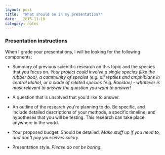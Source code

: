 ```yaml
---
layout: post
title:  "What should be in my presentation?"
date:   2015-11-10
category: notes
---
```


### Presentation instructions

When I grade your presentations, I will be looking for the following components:

- Summary of previous scientific research on this topic and the species that you focus on. <i>Your project could involve a single species (like the rubber boa), a community of species (e.g. all reptiles and amphibians in central Idaho), or a clade of related species (e.g. Ranidae) - whatever is most relevant to answer the question you want to answer!</i>


- A question that is unsolved that you'd like to answer.


- An outline of the research you're planning to do. Be specific, and include detailed descriptions of your methods, a specific timeline, and hypotheses that you will be testing.  This research can take place anywhere in the world.


- Your proposed budget. Should be detailed. <i> Make stuff up if you need to, and don't pay yourselves salary.</i>

- Presentation style. <i>Please do not be boring.</i>
